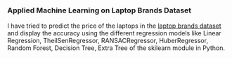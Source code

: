 # <h3>Applied Machine Learning on Laptop Brands Dataset</h3>
<p>I have tried to predict the price of the laptops in the <a href=https://www.kaggle.com/vedashree1/laptop-brands-dataset>laptop brands dataset</a> and display the accuracy using the different regression models like Linear Regression, TheilSenRegressor, RANSACRegressor, HuberRegressor, Random Forest, Decision Tree, Extra Tree of the skilearn module in Python.</p>
